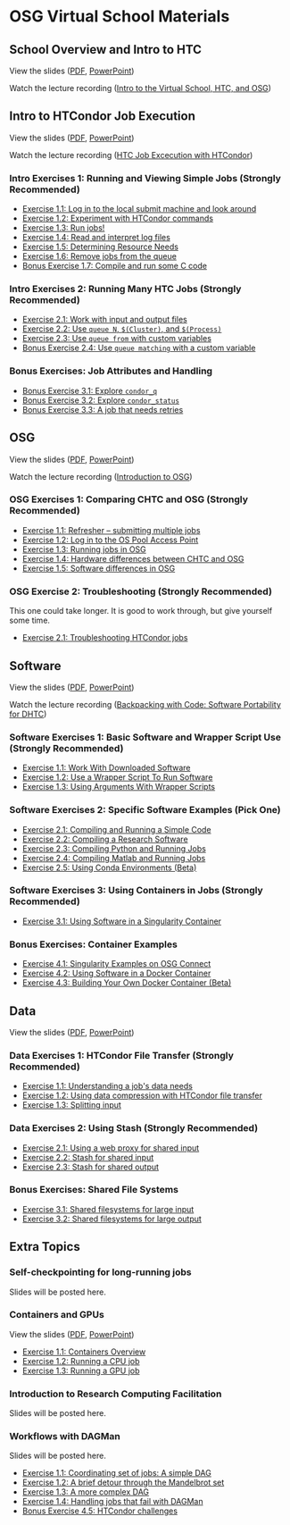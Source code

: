 # OSG Virtual School Materials

## School Overview and Intro to HTC

View the slides
([PDF](files/osgvsp21-overview.pdf),
[PowerPoint](files/osgvsp21-overview.pptx))

Watch the lecture recording
([Intro to the Virtual School, HTC, and OSG](https://www.youtube.com/watch?v=vpJPPjoQ3QU))

## Intro to HTCondor Job Execution

View the slides
([PDF](htcondor/files/osgvsp21-htc-htcondor.pdf),
[PowerPoint](htcondor/files/osgvsp21-htc-htcondor.pptx))

Watch the lecture recording
([HTC Job Excecution with HTCondor](https://youtu.be/9896xAhT4dY))

### Intro Exercises 1: Running and Viewing Simple Jobs (Strongly Recommended)

- [Exercise 1.1: Log in to the local submit machine and look around](htcondor/part1-ex1-login)
- [Exercise 1.2: Experiment with HTCondor commands](htcondor/part1-ex2-commands.md)
- [Exercise 1.3: Run jobs!](htcondor/part1-ex3-jobs.md)
- [Exercise 1.4: Read and interpret log files](htcondor/part1-ex4-logs.md)
- [Exercise 1.5: Determining Resource Needs](htcondor/part1-ex5-request.md)
- [Exercise 1.6: Remove jobs from the queue](htcondor/part1-ex6-remove.md)
- [Bonus Exercise 1.7: Compile and run some C code](htcondor/part1-ex7-compile.md)

### Intro Exercises 2: Running Many HTC Jobs (Strongly Recommended)

- [Exercise 2.1: Work with input and output files](htcondor/part2-ex1-files.md)
- [Exercise 2.2: Use `queue N`, `$(Cluster)`, and `$(Process)`](htcondor/part2-ex2-queue-n.md)
- [Exercise 2.3: Use `queue from` with custom variables](htcondor/part2-ex3-queue-from.md)
- [Bonus Exercise 2.4: Use `queue matching` with a custom variable](htcondor/part2-ex4-queue-matching.md)

### Bonus Exercises: Job Attributes and Handling

- [Bonus Exercise 3.1: Explore `condor_q`](htcondor/part3-ex1-queue.md)
- [Bonus Exercise 3.2: Explore `condor_status`](htcondor/part3-ex2-status.md)
- [Bonus Exercise 3.3: A job that needs retries](htcondor/part3-ex3-job-retry.md)


## OSG

View the slides
([PDF](osg/files/osgvs21-day3-osg.pdf),
[PowerPoint](osg/files/osgvs21-day3-osg.pptx))

Watch the lecture recording
([Introduction to OSG](https://youtu.be/MVZ8jGgiv4k))

### OSG Exercises 1: Comparing CHTC and OSG (Strongly Recommended)

- [Exercise 1.1: Refresher – submitting multiple jobs](osg/part1-ex1-submit-refresher.md)
- [Exercise 1.2: Log in to the OS Pool Access Point](osg/part1-ex2-login-scp.md)
- [Exercise 1.3: Running jobs in OSG](osg/part1-ex3-submit-osg.md)
- [Exercise 1.4: Hardware differences between CHTC and OSG](osg/part1-ex4-hardware-diffs.md)
- [Exercise 1.5: Software differences in OSG](osg/part1-ex5-software-diffs.md)

### OSG Exercise 2: Troubleshooting (Strongly Recommended)

This one could take longer.  It is good to work through, but give yourself some time.

- [Exercise 2.1: Troubleshooting HTCondor jobs](osg/part2-ex1-troubleshooting.md)


## Software

View the slides
([PDF](software/files/osgvs21-software.pdf),
[PowerPoint](software/files/osgvs21-software.pptx))

Watch the lecture recording
([Backpacking with Code: Software Portability for DHTC](https://youtu.be/xUeIQbVXOMQ))

### Software Exercises 1: Basic Software and Wrapper Script Use (Strongly Recommended)

- [Exercise 1.1: Work With Downloaded Software](software/part1-ex1-download.md)
- [Exercise 1.2: Use a Wrapper Script To Run Software](software/part1-ex2-wrapper.md)
- [Exercise 1.3: Using Arguments With Wrapper Scripts](software/part1-ex3-arguments.md)

### Software Exercises 2: Specific Software Examples (Pick One)

- [Exercise 2.1: Compiling and Running a Simple Code](software/part2-ex1-compiling.md)
- [Exercise 2.2: Compiling a Research Software](software/part2-ex2-prepackaged.md)
- [Exercise 2.3: Compiling Python and Running Jobs](software/part2-ex3-python.md)
- [Exercise 2.4: Compiling Matlab and Running Jobs](software/part2-ex4-matlab.md)
- [Exercise 2.5: Using Conda Environments (Beta)](software/part2-ex5-conda.md)

### Software Exercises 3: Using Containers in Jobs (Strongly Recommended)

- [Exercise 3.1: Using Software in a Singularity Container](software/part3-ex1-singularity.md)

### Bonus Exercises: Container Examples

- [Exercise 4.1: Singularity Examples on OSG Connect](software/part4-ex1-singularity-options.md)
- [Exercise 4.2: Using Software in a Docker Container](software/part4-ex2-docker.md)
- [Exercise 4.3: Building Your Own Docker Container (Beta)](software/part4-ex3-docker-build.md)

## Data

View the slides
([PDF](data/files/osgvs21-data.pdf),
[PowerPoint](data/files/osgvs21-data.pptx))

### Data Exercises 1: HTCondor File Transfer (Strongly Recommended)

- [Exercise 1.1: Understanding a job's data needs](data/part1-ex1-data-needs.md)
- [Exercise 1.2: Using data compression with HTCondor file transfer](data/part1-ex2-file-transfer.md)
- [Exercise 1.3: Splitting input](data/part1-ex3-blast-split.md)

### Data Exercises 2: Using Stash (Strongly Recommended)

- [Exercise 2.1: Using a web proxy for shared input](data/part2-ex1-blast-proxy.md)
- [Exercise 2.2: Stash for shared input](data/part2-ex2-stash-shared.md)
- [Exercise 2.3: Stash for shared output](data/part2-ex3-stash-unique.md)

### Bonus Exercises: Shared File Systems

- [Exercise 3.1: Shared filesystems for large input](data/part3-ex1-input.md)
- [Exercise 3.2: Shared filesystems for large output](data/part3-ex2-output.md)

## Extra Topics

### Self-checkpointing for long-running jobs

Slides will be posted here.

### Containers and GPUs

View the slides
([PDF](gpus/files/osgvsp21-gpus-containers.pdf),
[PowerPoint](gpus/files/osgvsp21-gpus-containers.pptx))

- [Exercise 1.1: Containers Overview](gpus/part1-ex1-containers-overview.md)
- [Exercise 1.2: Running a CPU job](gpus/part1-ex2-cpu-jobs.md)
- [Exercise 1.3: Running a GPU job](gpus/part1-ex3-gpu-jobs.md)

### Introduction to Research Computing Facilitation

Slides will be posted here.

### Workflows with DAGMan

Slides will be posted here.

- [Exercise 1.1: Coordinating set of jobs: A simple DAG](workflows/part1-ex1-simple-dag.md)
- [Exercise 1.2: A brief detour through the Mandelbrot set](workflows/part1-ex2-mandelbrot.md)
- [Exercise 1.3: A more complex DAG](workflows/part1-ex3-complex-dag.md)
- [Exercise 1.4: Handling jobs that fail with DAGMan](workflows/part1-ex4-failed-dag.md)
- [Bonus Exercise 4.5: HTCondor challenges](workflows/part1-ex5-challenges.md)
